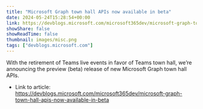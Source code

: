 ```yaml
---
title: "Microsoft Graph town hall APIs now available in beta"
date: 2024-05-24T15:28:54+00:00
link: https://devblogs.microsoft.com/microsoft365dev/microsoft-graph-town-hall-apis-now-available-in-beta
showShare: false
showReadTime: false
thumbnail: images/misc.png
tags: ["devblogs.microsoft.com"]
---
```

With the retirement of Teams live events in favor of Teams town hall, we’re announcing the preview (beta) release of new Microsoft Graph town hall APIs.

- Link to article: https://devblogs.microsoft.com/microsoft365dev/microsoft-graph-town-hall-apis-now-available-in-beta